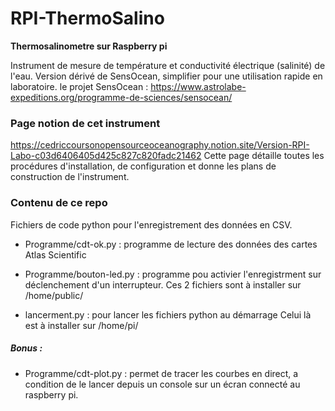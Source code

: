 # RPI-ThermoSalino
**Thermosalinometre sur Raspberry pi**

Instrument de mesure de température et conductivité électrique (salinité) de l'eau. Version dérivé de SensOcean, simplifier pour une utilisation rapide en laboratoire. 
le projet SensOcean : https://www.astrolabe-expeditions.org/programme-de-sciences/sensocean/

### Page notion de cet instrument
https://cedriccoursonopensourceoceanography.notion.site/Version-RPI-Labo-c03d6406405d425c827c820fadc21462
Cette page détaille toutes les procédures d'installation, de configuration et donne les plans de construction de l'instrument. 


### Contenu de ce repo
Fichiers de code python pour l'enregistrement des données en CSV.
- Programme/cdt-ok.py : programme de lecture des données des cartes Atlas Scientific
- Programme/bouton-led.py : programme pou activier l'enregistrment sur déclenchement d'un interrupteur. 
Ces 2 fichiers sont à installer sur /home/public/

- lancerment.py : pour lancer les fichiers python au démarrage
Celui là est à installer sur /home/pi/

##### Bonus : 
- Programme/cdt-plot.py : permet de tracer les courbes en direct, a condition de le lancer depuis un console sur un écran connecté au raspberry pi. 